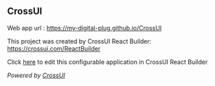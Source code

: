 ## CrossUI
Web app url : https://my-digital-plug.github.io/CrossUI

This project was created by CrossUI React Builder: https://crossui.com/ReactBuilder

Click [here](https://crossui.com/ReactBuilder/#!from=github&owner=my-digital-plug&repo=CrossUI) to edit this configurable application in CrossUI React Builder

<i>Powered by [CrossUI](https://crossui.com)</i>

